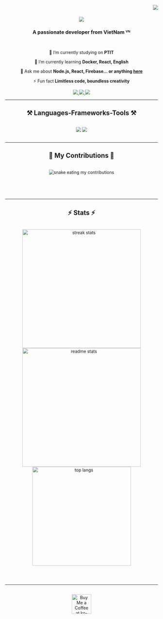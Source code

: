 <img align="right" src="https://visitor-badge.laobi.icu/badge?page_id=itsnayuta.itsnayuta" />

<h1 align="center">
    <img src="https://readme-typing-svg.herokuapp.com/?font=Righteous&size=35&center=true&vCenter=true&width=600&height=80&duration=3000&pause=1000&color=00F7FF&lines=Welcome+to+my+GitHub!+🌟;I'm+Nayuta,+a+developer!+💻;Always+learning,+always+growing!+🚀" />
</h1>


<h3 align="center">A passionate developer from VietNam ⱽᴺ</h3>

<br/>

<div align="center">
 
 🔭 I’m currently studying on **PTIT**
 
 🌱 I’m currently learning **Docker, React, English**

💬 Ask me about **Node.js, React, Firebase... or anything [here](https://github.com/itsnatyua/itsnatyua/issues)**

⚡ Fun fact **Limitless code, boundless creativity**

 </div>
 
<div align="center"> 
  <a href="mailto:nguyenlong.t.098@gmail.com">
    <img src="https://img.shields.io/badge/Gmail-333333?style=for-the-badge&logo=gmail&logoColor=red" />
  </a>
  <a href="https://www.linkedin.com/in/nguyen-long-9b0780271/" target="_blank">
    <img src="https://img.shields.io/badge/LinkedIn-0077B5?style=for-the-badge&logo=linkedin&logoColor=white" target="_blank" />
  </a>
  <a href="https://www.facebook.com/itsnayuta" target="_blank">
     <img src="https://img.shields.io/badge/Facebook-3D82ED?style=for-the-badge&logo=facebook&logoColor=white" target="_blank" /> <!-- sqlite, safari, google-chrome are other good icon options -->
  </a>
</div>

 <hr/>
 
<h2 align="center">⚒️ Languages-Frameworks-Tools ⚒️</h2>
<br/>
<div align="center">
    <img src="https://skillicons.dev/icons?i=react,bootstrap,mui,html,css,vscode,github,figma,tailwind,git,r" />
    <img src="https://skillicons.dev/icons?i=nodejs,python,javascript,typescript,express,firebase,mongodb,c,java,nextjs,mysql,flask" /><br>
</div>

<br/>
<hr/>

<div align="center">
  <h2>🐍 My Contributions 🐍</h2>
  <br>
  <img alt="snake eating my contributions" src="https://raw.githubusercontent.com/itsnayuta/itsnayuta/output/github-contribution-grid-snake.svg" />
  
  <br/><br/><br/>
</div>

<hr/>

<h2 align="center">⚡ Stats ⚡</h2>
<br>
<div align=center>
<img width=390 src="https://github-readme-streak-stats-salesp07.vercel.app/?user=itsnayuta&count_private=true&theme=react&border_radius=10" alt="streak stats"/>
<img width=390 src="https://github-readme-stats.vercel.app/api?username=itsnayuta&count_private=true&show_icons=true&theme=react&rank_icon=github&border_radius=10" alt="readme stats" />
<br/>
<img width=325 align="center" src="https://github-readme-stats.vercel.app/api/top-langs/?username=itsnayuta&hide=HTML&langs_count=8&layout=compact&theme=react&border_radius=10&size_weight=0.5&count_weight=0.5&exclude_repo=github-readme-stats" alt="top langs" />

</div>

<br/><br/>

<hr/>

<br/>

<div align="center">
<a href='https://ko-fi.com/itsnayuta' target='_blank'><img height='64' style='border:0px;height:64px;' src='https://storage.ko-fi.com/cdn/kofi1.png?v=3' border='0' alt='Buy Me a Coffee at ko-fi.com' /></a>
</div>

<br/>
